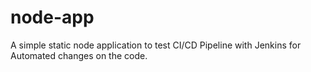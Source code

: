# node-app
A simple static node application to test CI/CD Pipeline with Jenkins for Automated changes on the code.
